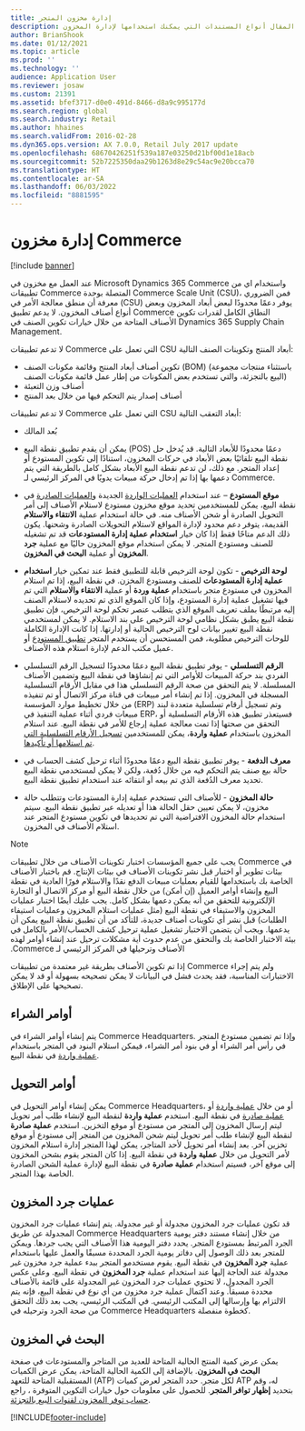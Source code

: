 ```yaml
---
title: إدارة مخزون المتجر
description: يصف هذا المقال أنواع المستندات التي يمكنك استخدامها لإدارة المخزون.
author: BrianShook
ms.date: 01/12/2021
ms.topic: article
ms.prod: ''
ms.technology: ''
audience: Application User
ms.reviewer: josaw
ms.custom: 21391
ms.assetid: bfef3717-d0e0-491d-8466-d8a9c995177d
ms.search.region: global
ms.search.industry: Retail
ms.author: hhaines
ms.search.validFrom: 2016-02-28
ms.dyn365.ops.version: AX 7.0.0, Retail July 2017 update
ms.openlocfilehash: 68670426251f539a187e03250d21bf00d1e18acb
ms.sourcegitcommit: 52b7225350daa29b1263d8e29c54ac9e20bcca70
ms.translationtype: HT
ms.contentlocale: ar-SA
ms.lasthandoff: 06/03/2022
ms.locfileid: "8881595"
---
```

# <a name="commerce-inventory-management"></a>إدارة مخزون Commerce

[!include [banner](includes/banner.md)]

عند العمل مع مخزون في Microsoft Dynamics 365 Commerce واستخدام اي من تطبيقات Commerce المتصلة بوحدة Commerce Scale Unit (CSU)، فمن الضروري معرفة أن منطق معالجة الأمر في (CSU) يوفر دعمًا محدودًا لبعض أبعاد المخزون وبعض أنواع أصناف المخزون. لا يدعم تطبيق Commerce النطاق الكامل لقدرات تكوين الأصناف المتاحة من خلال خيارات تكوين الصنف في Dynamics 365 Supply Chain Management.

لا تدعم تطبيقات Commerce التي تعمل على CSU أبعاد المنتج وتكوينات الصنف التالية:

- تكوين أصناف أبعاد المنتج وقائمة مكونات الصنف (BOM) (باستثناء منتجات مجموعة البيع بالتجزئة، والتي تستخدم بعض المكونات من إطار عمل قائمة مكونات الصنف)
- أصناف وزن التعبئة
- أصناف إصدار يتم التحكم فيها من خلال بعد المنتج

لا تدعم تطبيقات Commerce التي تعمل على CSU أبعاد التعقب التالية:
- بُعد المالك

- يمكن أن يقدم تطبيق نقطة البيع (POS) دعمًا محدودًا للأبعاد التالية. قد يُدخل حل نقطة البيع تلقائيًا بعض الأبعاد في حركات المخزون، استنادًا إلى تكوين المستودع أو إعداد المتجر. مع ذلك، لن تدعم نقطة البيع الأبعاد بشكل كامل بالطريقة التي يتم دعمها بها إذا تم إدخال حركة مبيعات يدويًا في المركز الرئيسي لـ Commerce. 

- **موقع المستودع** – عند استخدام [العمليات الواردة](./pos-inbound-inventory-operation.md) الجديدة و[العمليات الصادرة](./pos-outbound-inventory-operation.md) في نقطة البيع، يمكن للمستخدمين تحديد موقع مخزون مستودع لاستلام الأصناف إلى أمر التحويل الصادرة أو شحن الأصناف منه. في حالة استخدام عملية **الانتقاء والاستلام** القديمة، يتوفر دعم محدود لإدارة المواقع لاستلام التحويلات الصادرة وشحنها. يكون ذلك الدعم متاحًا فقط إذا كان خيار **استخدام عملية إدارة المستودعات** قد تم تشغيله للصنف ومستودع المتجر. لا يمكن استخدام موقع المخزون حاليًا مع عملية **جرد المخزون** أو عملية **البحث في المخزون**.

- **لوحة الترخيص** - تكون لوحة الترخيص قابلة للتطبيق فقط عند تمكين خيار **استخدام عملية إدارة المستودعات** للصنف ومستودع المخزن. في نقطة البيع، إذا تم استلام المخزون في مستودع متجر باستخدام **عملية وردة** أو عملية **الانتقاء والاستلام** التي تم فيها تشغيل عملية إدارة المستودع، وإذا كان الموقع الذي تم تحديده لاستلام الصنف إليه مرتبطًا بملف تعريف الموقع الذي يتطلب عنصر تحكم لوحة الترخيص، فإن تطبيق نقطة البيع يطبق بشكل نظامي لوحة الترخيص على بند الاستلام. لا يمكن لمستخدمي نقطة البيع تغيير بيانات لوح الترخيص الحالية أو إدارتها. إذا كانت الإدارة الكاملة للوحات الترخيص مطلوبة، فمن المستحسن أن يستخدم المتجر [تطبيق المستودع](../supply-chain/warehousing/install-configure-warehousing-app.md) أو عميل مكتب الدعم لإدارة استلام هذه الأصناف.

- **الرقم التسلسلي** - يوفر تطبيق نقطة البيع دعمًا محدودًا لتسجيل الرقم التسلسلي الفردي بند حركة المبيعات للأوامر التي تم إنشاؤها في نقطة البيع وتضمين الأصناف المسلسلة. لا يتم التحقق من صحة الرقم التسلسلي هذا في مقابل الأرقام التسلسلية المسجلة في المخزون. إذا تم إنشاء أمر مبيعات في قناة مركز الاتصال أو تم تنفيذه من خلال تخطيط موارد المؤسسة (ERP) وتم تسجيل أرقام تسلسلية متعددة لبند مبيعات فردي أثناء عملية التنفيذ في ERP، فسيتعذر تطبيق هذه الأرقام التسلسلية أو التحقق من صحتها إذا تمت معالجة عملية إرجاع للأمر في نقطة البيع. عند استلام المخزون باستخدام **عملية واردة**، يمكن للمستخدمين [تسجيل الأرقام التسلسلية التي تم استلامها أو تأكيدها](./pos-serialized-items.md).

- **معرف الدفعة** - يوفر تطبيق نقطة البيع دعمًا محدودًا أثناء ترحيل كشف الحساب في حالة بيع صنف يتم التحكم فيه من خلال دُفعة، ولكن لا يمكن لمستخدمي نقطة البيع تحديد معرف الدُفعة الذي تم بيعه أو انتقائه عند استخدام تطبيق نقطة البيع.

- **حالة المخزون** - للأصناف التي تستخدم عملية إدارة المستودعات وتتطلب حالة مخزون، لا يمكن تعيين حقل الحالة هذا أو تعديله عبر تطبيق نقطة البيع. سيتم استخدام حالة المخزون الافتراضية التي تم تحديدها في تكوين مستودع المتجر عند استلام الأصناف في المخزون.

> [!NOTE]
> يجب على جميع المؤسسات اختبار تكوينات الأصناف من خلال تطبيقات Commerce في بيئات تطوير أو اختبار قبل نشر تكوينات الأصناف في بيئات الإنتاج. قم باختبار الأصناف الخاصة بك باستخدامها للقيام بعمليات مبيعات الدفع نقدًا والاستلام فورًا‬‬‏‫ العادية في نقطة البيع وإنشاء أوامر العميل (إن أمكن) من خلال نقطة البيع أو مركز الاتصال أو التجارة الإلكترونية للتحقق من أنه يمكن دعمها بشكل كامل. يجب عليك أيضًا اختبار عمليات المخزون والاستيفاء في نقطة البيع (مثل عمليات استلام المخزون وعمليات استيفاء الطلبات) قبل نشر أي تكوينات أصناف جديدة، للتأكد من أن تطبيق نقطة البيع يمكن أن يدعمها. ويجب أن يتضمن الاختبار تشغيل عملية ترحيل كشف الحساب/الأمر بالكامل في بيئة الاختبار الخاصة بك والتحقق من عدم حدوث أية مشكلات ترحيل عند إنشاء أوامر لهذه الأصناف وترحيلها في المركز الرئيسي لـ Commerce.
>
> إذا تم تكوين الأصناف بطريقة غير معتمدة من تطبيقات Commerce ولم يتم إجراء الاختبارات المناسبة، فقد يحدث فشل في البيانات لا يمكن تصحيحه بسهولة أو قد لا يمكن تصحيحها على الإطلاق.

## <a name="purchase-orders"></a>أوامر الشراء

يتم إنشاء أوامر الشراء في Commerce Headquarters. وإذا تم تضمين مستودع المتجر في رأس أمر الشراء أو في بنود أمر الشراء، فيمكن استلام البنود في المتجر باستخدام [عملية واردة](./pos-inbound-inventory-operation.md) في نقطة البيع. 

## <a name="transfer-orders"></a>أوامر التحويل

يمكن إنشاء أوامر التحويل في Commerce Headquarters، أو من خلال [عملية واردة](./pos-inbound-inventory-operation.md) أو [عملية صادرة](./pos-outbound-inventory-operation.md) في نقطة البيع. استخدم **عملية واردة** لنقطة البيع لإنشاء طلب أمر تحويل ليتم إرسال المخزون إلى المتجر من مستودع أو موقع التخزين. استخدم **عملية صادرة** لنقطة البيع لإنشاء طلب أمر تحويل ليتم شحن المخزون من المتجر إلى مستودع أو موقع تخزين آخر. بعد إنشاء أمر تحويل لأحد المتاجر، يمكن لهذا المتجر إدارة استلام المخزون لأمر التحويل من خلال **عملية واردة** في نقطة البيع. إذا كان المتجر يقوم بشحن المخزون إلى موقع آخر، فسيتم استخدام **عملية صادرة** في نقطة البيع لإدارة عملية الشحن الصادرة الخاصة بهذا المتجر.

## <a name="stock-counts"></a>عمليات جرد المخزون

قد تكون عمليات جرد المخزون مجدولة أو غير مجدولة. يتم إنشاء عمليات جرد المخزون المجدولة عن طريق Commerce Headquarters من خلال إنشاء مستند دفتر يومية الجرد المرتبط بمستودع المتجر. يحدد دفتر اليومية هذا الأصناف التي يجب جردها. ويمكن للمتجر بعد ذلك الوصول إلى دفاتر يومية الجرد المحددة مسبقًا والعمل عليها باستخدام عملية **جرد المخزون** في نقطة البيع. يقوم مستخدمو المتجر ببدء عملية جرد مخزون غير مجدولة عند الحاجة إليها عند استخدام عملية **جرد المخزون** في نقطة البيع. وعلى عكس الجرد المجدول، لا تحتوي عمليات جرد المخزون غير المجدولة على قائمة بالأصناف محددة مسبقاً.‬ وعند اكتمال عملية جرد مخزون من أي نوع في نقطة البيع، فإنه يتم الالتزام بها وإرسالها إلى المكتب الرئيسي. في المكتب الرئيسي، يجب بعد ذلك التحقق من صحة الجرد وترحيله في Commerce Headquarters كخطوة منفصلة.

## <a name="inventory-lookup"></a>البحث في المخزون

يمكن عرض كمية المنتج الحالية المتاحة للعديد من المتاجر والمستودعات في صفحة **البحث في المخزون**. بالإضافة إلى الكمية الحالية المتاحة، يمكن عرض الكميات المستقبلية المتاحة للتعهد (ATP) لكل متجر. حدد المتجر لعرض كميات ATP له، وقم بتحديد **إظهار توافر المتجر‬**. للحصول على معلومات حول خيارات التكوين المتوفرة ، راجع [حساب توفر المخزون لقنوات البيع بالتجزئة](./calculated-inventory-retail-channels.md).


[!INCLUDE[footer-include](../includes/footer-banner.md)]